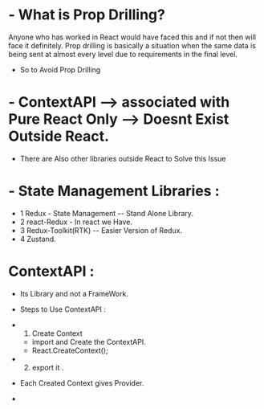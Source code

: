 # - What is Prop Drilling?

Anyone who has worked in React would have faced this and if not then will face it definitely. Prop drilling is basically a situation when the same data is being sent at almost every level due to requirements in the final level.

- So to Avoid Prop Drilling

# - ContextAPI --> associated with Pure React Only --> Doesnt Exist Outside React.

- There are Also other libraries outside React to Solve this Issue

# - State Management Libraries :

- 1 Redux - State Management -- Stand Alone Library.
- 2 react-Redux - In react we Have.
- 3 Redux-Toolkit(RTK) -- Easier Version of Redux.
- 4 Zustand.

# ContextAPI :

- Its Library and not a FrameWork.

- Steps to Use ContextAPI :
- 1. Create Context
  - import and Create the ContextAPI.
  - React.CreateContext();
- 2. export it .

- Each Created Context gives Provider.
-
